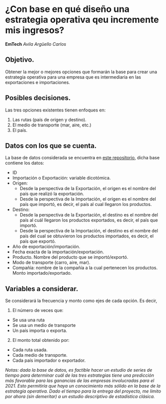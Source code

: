 # ¿Con base en qué diseño una estrategia operativa qeu incremente mis ingresos?
**EmTech**
_Avila Argüello Carlos_

## Objetivo.
Obtener la mejor o mejores opciones que formarán la base para crear una estrategia operativa para una empresa que es intermediaria en las exportaciones e importaciones.

## Posibles decisiones.
Las tres opciones existentes tienen enfoques en:
1. Las rutas (país de origen y destino).
2. El medio de transporte (mar, aire, etc.)
3. El país.

## Datos con los que se cuenta.
La base de datos considerada se encuentra en [este repositorio](https://github.com/emtechinstitute/data-science-proyecto2/blob/master/synergy_logistics_database.csv), dicha base contiene los datos:
- ID
- Importación o Exportación: variable dicotómica.
- Origen:
    - Desde la perspectiva de la Exportación, el origen es el nombre del país que realizó la exportación.
    - Desde la perspectiva de la Importación, el origen es el nombre del país que importó, es decir, el país al cual llegaron los productos.
- Destino:
    - Desde la perspectiva de la Exportación, el destino es el nombre del país al cuál llegaron los productos exportados, es decir, el país que importó.
    - Desde la perspectiva de la Importación, el destino es el nombre del país del cual se obtuvieron los productos importados, es decir, el país que exportó.
- Año de exportación/importación.
- Fecha exacta de la importación/exportación.
- Producto. Nombre del producto que se importó/exportó.
- Modo de transporte (carro, aire, mar).
- Compañía: nombre de la compañía a la cual pertenecen los productos.
Monto importado/exportado.

## Variables a considerar.
Se considerará la frecuencia y monto como ejes de cada opción. Es decir, 
1. El número de veces que: 
  - Se usa una ruta
  - Se usa un medio de transporte
  - Un país importa o exporta.
2. El monto total obtenido por:
  - Cada ruta usada.
  - Cada medio de transporte.
  - Cada país importador o exportador.

_Notas: dada la base de datos, es factible hacer un estudio de series de tiempo para determinar cuál de las tres estrategias tiene una predicción más favorable para las ganancias de las empresas involucradas para el 2021. Esto permitiría que haya un conocimiento más sólido en la base de la estrategía operativa._
_Dado el tiempo para la entrega del proyecto, me limito por ahora (sin demeritar) a un estudio descriptivo de estadística clásica._
